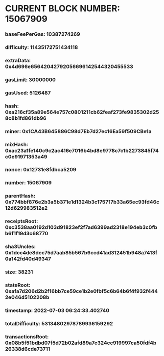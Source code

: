 # CURRENT BLOCK NUMBER: 15067909

### baseFeePerGas: 10387274269
### difficulty: 11435172751434118
### extraData: 0x4d696e65642042792056696142544320455533
### gasLimit: 30000000
### gasUsed: 5126487
### hash: 0xa216cf35a89e564e757c0801211cb62feaf273fe9835302d258c8b1fd861db96
### miner: 0x1CA43B645886C98d7Eb7d27ec16Ea59f509CBe1a
### mixHash: 0xac23a1fe140c9c2ac416e7016b4bd8e9778c7c1b2273845f74c0e91971353a49
### nonce: 0x12731e8fdbca5209
### number: 15067909
### parentHash: 0x774bbf876e2b3a5b371e1d1324b3c175717b33a65ec93fd46c12d629983512e2
### receiptsRoot: 0xc3538aa0192d103d91823ef2f7ad6399ad2318e194eb3c0fbb6f1f19d3c68770
### sha3Uncles: 0x1dcc4de8dec75d7aab85b567b6ccd41ad312451b948a7413f0a142fd40d49347
### size: 38231
### stateRoot: 0xafa7d206d2b2f16bb7ce59ce1b2e0fbf5c6b64b6f4f932f4442e046d5102208b
### timestamp: 2022-07-03 06:24:33.402740
### totalDifficulty: 53134802978789936159292
### transactionsRoot: 0x08b5f51bdbd07f5d72b02afd89a7c324cc919997ca50fdf4b26338d6cde73711
